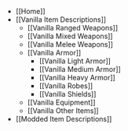 
- [[Home]]
- [[Vanilla Item Descriptions]]
  - [[Vanilla Ranged Weapons]]
  - [[Vanilla Mixed Weapons]]
  - [[Vanilla Melee Weapons]]
  - [[Vanilla Armor]]
    - [[Vanilla Light Armor]]
    - [[Vanilla Medium Armor]]
    - [[Vanilla Heavy Armor]]
    - [[Vanilla Robes]]
    - [[Vanilla Shields]]
  - [[Vanilla Equipment]]
  - [[Vanilla Other Items]]
- [[Modded Item Descriptions]]

